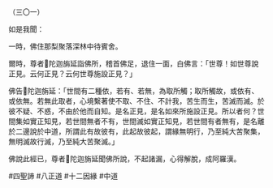 （三〇一）

如是我聞：

一時，佛住那梨聚落深林中待賓舍。

爾時，尊者𨅖陀迦旃延詣佛所，稽首佛足，退住一面，白佛言：「世尊！如世尊說正見。云何正見？云何世尊施設正見？」

佛告𨅖陀迦旃延：「世間有二種依，若有、若無，為取所觸；取所觸故，或依有、或依無。若無此取者，心境繫著使不取、不住、不計我，苦生而生，苦滅而滅。於彼不疑、不惑，不由於他而自知。是名正見，是名如來所施設正見。所以者何？世間集如實正知見，若世間無者不有，世間滅如實正知見，若世間有者無有，是名離於二邊說於中道，所謂此有故彼有，此起故彼起，謂緣無明行，乃至純大苦聚集，無明滅故行滅，乃至純大苦聚滅。」

佛說此經已，尊者𨅖陀迦旃延聞佛所說，不起諸漏，心得解脫，成阿羅漢。



#四聖諦
#八正道
#十二因緣
#中道
